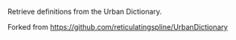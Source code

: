 Retrieve definitions from the Urban Dictionary.

Forked from https://github.com/reticulatingspline/UrbanDictionary
